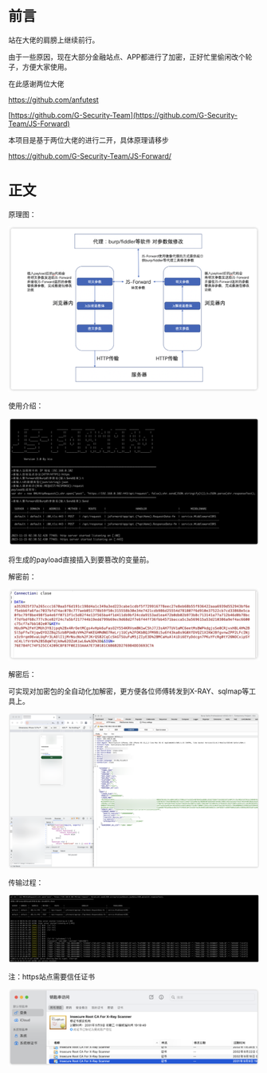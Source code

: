 # 前言

站在大佬的肩膀上继续前行。

由于一些原因，现在大部分金融站点、APP都进行了加密，正好忙里偷闲改个轮子，方便大家使用。

在此感谢两位大佬

https://github.com/anfutest

[https://github.com/G-Security-Team](https://github.com/G-Security-Team/JS-Forward)

本项目是基于两位大佬的进行二开，具体原理请移步

https://github.com/G-Security-Team/JS-Forward/

# 正文

原理图：

![image-20231115021545102](README.assets/image-20231115021545102.png)

使用介绍：

![image-20231115023949337](README.assets/image-20231115023949337.png)

将生成的payload直接插入到要篡改的变量前。

解密前：

![image-20231115024103249](README.assets/image-20231115024103249.png)

解密后：

可实现对加密包的全自动化加解密，更方便各位师傅转发到X-RAY、sqlmap等工具上。



![image-20231115024254201](README.assets/image-20231115024254201.png)

传输过程：

![image-20231115024400975](README.assets/image-20231115024400975.png)

注：https站点需要信任证书

![image-20231115024619447](README.assets/image-20231115024619447.png)